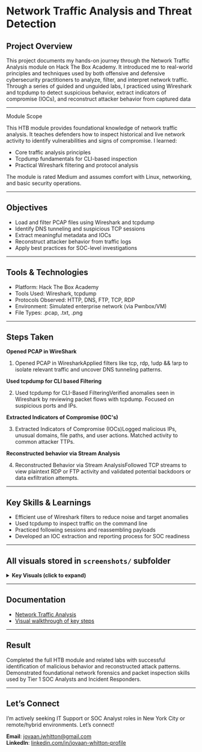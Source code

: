 # Network Traffic Analysis and Threat Detection

## Project Overview
This project documents my hands-on journey through the Network Traffic Analysis module on Hack The Box Academy. It introduced me to real-world principles and techniques used by both offensive and defensive cybersecurity practitioners to analyze, filter, and interpret network traffic. Through a series of guided and unguided labs, I practiced using Wireshark and tcpdump to detect suspicious behavior, extract indicators of compromise (IOCs), and reconstruct attacker behavior from captured data

---
Module Scope

This HTB module provides foundational knowledge of network traffic analysis. It teaches defenders how to inspect historical and live network activity to identify vulnerabilities and signs of compromise. I learned:

- Core traffic analysis principles
- Tcpdump fundamentals for CLI-based inspection
- Practical Wireshark filtering and protocol analysis

The module is rated Medium and assumes comfort with Linux, networking, and basic security operations.

---

## Objectives
- Load and filter PCAP files using Wireshark and tcpdump
- Identify DNS tunneling and suspicious TCP sessions
- Extract meaningful metadata and IOCs
- Reconstruct attacker behavior from traffic logs
- Apply best practices for SOC-level investigations

---

## Tools & Technologies
- Platform: Hack The Box Academy
- Tools Used: Wireshark, tcpdump
- Protocols Observed: HTTP, DNS, FTP, TCP, RDP
- Environment: Simulated enterprise network (via Pwnbox/VM)
- File Types: .pcap, .txt, .png
  
---

## Steps Taken

**Opened PCAP in WireShark**

1. Opened PCAP in WiresharkApplied filters like tcp, rdp, !udp && !arp to isolate relevant traffic and uncover DNS tunneling patterns.

**Used tcpdump for CLI based Filtering**

2. Used tcpdump for CLI-Based FilteringVerified anomalies seen in Wireshark by reviewing packet flows with tcpdump. Focused on suspicious ports and IPs.

**Extracted Indicators of Compromise (IOC's)**

3. Extracted Indicators of Compromise (IOCs)Logged malicious IPs, unusual domains, file paths, and user actions. Matched activity to common attacker TTPs.

**Reconstructed behavior via Stream Analysis**

4. Reconstructed Behavior via Stream AnalysisFollowed TCP streams to view plaintext RDP or FTP activity and validated potential backdoors or data exfiltration attempts.

---

## Key Skills & Learnings

- Efficient use of Wireshark filters to reduce noise and target anomalies
- Used tcpdump to inspect traffic on the command line
- Practiced following sessions and reassembling payloads
- Developed an IOC extraction and reporting process for SOC readiness

---
 ## All visuals stored in `screenshots/` subfolder
<details>
   <summary><strong>Key Visuals (click to expand)</strong> </summary>

### Starting a TCPDump Capture
![Starting a TCPDump Capture](screenshots/tcpdump-which-D-interface.png)
### Wireshark HTTP Filter Results
![Wireshark HTTP Filter](screenshots/wireshark-http.png)
### Exporting HTTP objects
![Exporting HTTP Objects](screenshots/objects-to-export.png)

</details>

---

## Documentation
- [Network Traffic Analysis](docs/)
- [Visual walkthrough of key steps](screenshots/)

---

## Result

Completed the full HTB module and related labs with successful identification of malicious behavior and reconstructed attack patterns. Demonstrated foundational network forensics and packet inspection skills used by Tier 1 SOC Analysts and Incident Responders.

---

## Let’s Connect
I’m actively seeking IT Support or SOC Analyst roles in New York City or remote/hybrid environments. Let’s connect!

**Email**: jovaan.jwhitton@gmail.com  
**LinkedIn**: [linkedin.com/in/jovaan-whitton-profile](https://linkedin.com/in/jovaan-whitton-profile)

